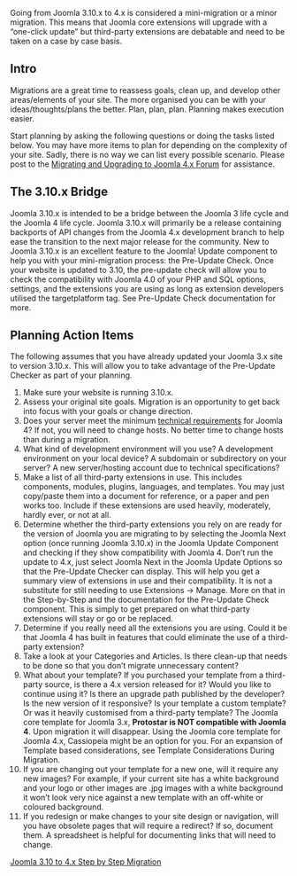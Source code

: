 <!-- Filename: Planning_for_Mini-Migration_-_Joomla_3.10.x_to_4.x / Display title: Планирование мини-миграции - с Joomla 3.10 на 4.x -->

Going from Joomla 3.10.x to 4.x is considered a mini-migration or a
minor migration. This means that Joomla core extensions will upgrade
with a “one-click update” but third-party extensions are debatable and
need to be taken on a case by case basis.

## Intro

Migrations are a great time to reassess goals, clean up, and develop
other areas/elements of your site. The more organised you can be with
your ideas/thoughts/plans the better. Plan, plan, plan. Planning makes
execution easier.

Start planning by asking the following questions or doing the tasks
listed below. You may have more items to plan for depending on the
complexity of your site. Sadly, there is no way we can list every
possible scenario. Please post to the
<a href="https://forum.joomla.org/viewforum.php?f=812"
class="external text" target="_blank"
rel="noreferrer noopener">Migrating and Upgrading to Joomla 4.x
Forum</a> for assistance.

## The 3.10.x Bridge

Joomla 3.10.x is intended to be a bridge between the Joomla 3 life cycle
and the Joomla 4 life cycle. Joomla 3.10.x will primarily be a release
containing backports of API changes from the Joomla 4.x development
branch to help ease the transition to the next major release for the
community. New to Joomla 3.10.x is an excellent feature to the Joomla!
Update component to help you with your mini-migration process: the Pre-Update
Check.
Once your website is updated to 3.10, the pre-update check will allow
you to check the compatibility with Joomla 4.0 of your PHP and SQL
options, settings, and the extensions you are using as long as extension
developers utilised the targetplatform tag. See  Pre-Update
Check
documentation for more.

## Planning Action Items

The following assumes that you have already updated your Joomla 3.x site
to version 3.10.x. This will allow you to take advantage of the
Pre-Update Checker as part of your planning.

1.  Make sure your website is running 3.10.x.
2.  Assess your original site goals. Migration is an opportunity to get
    back into focus with your goals or change direction.
3.  Does your server meet the minimum <a
    href="https://www.joomla.org/about-joomla/technical-requirements.html"
    class="external text" target="_blank"
    rel="noreferrer noopener">technical requirements</a> for Joomla 4?
    If not, you will need to change hosts. No better time to change
    hosts than during a migration.
4.  What kind of development environment will you use? A development
    environment on your local device? A subdomain or subdirectory on
    your server? A new server/hosting account due to technical
    specifications?
5.  Make a list of all third-party extensions in use. This includes
    components, modules, plugins, languages, and templates. You may just
    copy/paste them into a document for reference, or a paper and pen
    works too. Include if these extensions are used heavily, moderately,
    hardly ever, or not at all.
6.  Determine whether the third-party extensions you rely on are ready
    for the version of Joomla you are migrating to by selecting the
    Joomla Next option (once running Joomla 3.10.x) in the Joomla Update
    Component and checking if they show compatibility with Joomla 4.
    Don’t run the update to 4.x, just select Joomla Next in the Joomla
    Update Options so that the Pre-Update Checker can display. This will
    help you get a summary view of extensions in use and their
    compatibility. It is not a substitute for still needing to use
    Extensions → Manage. More on that in the Step-by-Step and the
    documentation for the  Pre-Update
    Check
    component. This is simply to get prepared on what third-party
    extensions will stay or go or be replaced.
7.  Determine if you really need all the extensions you are using. Could
    it be that Joomla 4 has built in features that could eliminate the
    use of a third-party extension?
8.  Take a look at your Categories and Articles. Is there clean-up that
    needs to be done so that you don’t migrate unnecessary content?
9.  What about your template? If you purchased your template from a
    third-party source, is there a 4.x version released for it? Would
    you like to continue using it? Is there an upgrade path published by
    the developer? Is the new version of it responsive? Is your template
    a custom template? Or was it heavily customised from a third-party
    template? The Joomla core template for Joomla 3.x, **Protostar is
    NOT compatible with Joomla 4**. Upon migration it will disappear.
    Using the Joomla core template for Joomla 4.x, Cassiopeia might be
    an option for you. For an expansion of Template based
    considerations, see  Template Considerations During
    Migration.
10. If you are changing out your template for a new one, will it require
    any new images? For example, if your current site has a white
    background and your logo or other images are .jpg images with a
    white background it won’t look very nice against a new template with
    an off-white or coloured background.
11. If you redesign or make changes to your site design or navigation,
    will you have obsolete pages that will require a redirect? If so,
    document them. A spreadsheet is helpful for documenting links that
    will need to change.

<a
href="https://docs.joomla.org/Joomla_3.x_to_4.x_Step_by_Step_Migration"
id="content-button" class="button expand">Joomla 3.10 to 4.x Step by
Step Migration</a>
